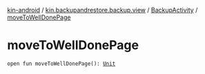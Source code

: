 [kin-android](../../index.md) / [kin.backupandrestore.backup.view](../index.md) / [BackupActivity](index.md) / [moveToWellDonePage](./move-to-well-done-page.md)

# moveToWellDonePage

`open fun moveToWellDonePage(): `[`Unit`](https://kotlinlang.org/api/latest/jvm/stdlib/kotlin/-unit/index.html)
